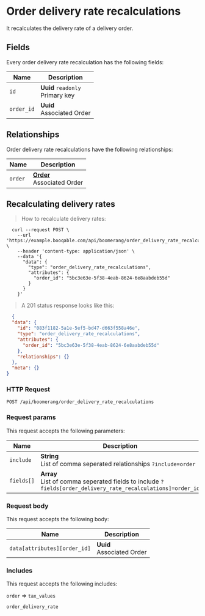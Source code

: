 # Order delivery rate recalculations

It recalculates the delivery rate of a delivery order.

## Fields
Every order delivery rate recalculation has the following fields:

Name | Description
-- | --
`id` | **Uuid** `readonly`<br>Primary key
`order_id` | **Uuid** <br>Associated Order


## Relationships
Order delivery rate recalculations have the following relationships:

Name | Description
-- | --
`order` | **[Order](#orders)** <br>Associated Order


## Recalculating delivery rates



> How to recalculate delivery rates:

```shell
  curl --request POST \
    --url 'https://example.booqable.com/api/boomerang/order_delivery_rate_recalculations' \
    --header 'content-type: application/json' \
    --data '{
      "data": {
        "type": "order_delivery_rate_recalculations",
        "attributes": {
          "order_id": "5bc3e63e-5f38-4eab-8624-6e8aabdeb55d"
        }
      }
    }'
```

> A 201 status response looks like this:

```json
  {
  "data": {
    "id": "083f1182-5a1e-5ef5-bd47-d663f558a46e",
    "type": "order_delivery_rate_recalculations",
    "attributes": {
      "order_id": "5bc3e63e-5f38-4eab-8624-6e8aabdeb55d"
    },
    "relationships": {}
  },
  "meta": {}
}
```

### HTTP Request

`POST /api/boomerang/order_delivery_rate_recalculations`

### Request params

This request accepts the following parameters:

Name | Description
-- | --
`include` | **String** <br>List of comma seperated relationships `?include=order`
`fields[]` | **Array** <br>List of comma seperated fields to include `?fields[order_delivery_rate_recalculations]=order_id`


### Request body

This request accepts the following body:

Name | Description
-- | --
`data[attributes][order_id]` | **Uuid** <br>Associated Order


### Includes

This request accepts the following includes:

`order` => 
`tax_values`


`order_delivery_rate`








